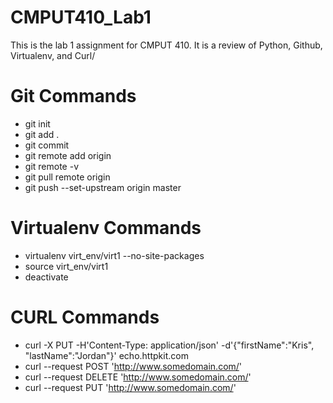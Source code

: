# CMPUT410_Lab1
This is the lab 1 assignment for CMPUT 410. It is a review of Python, Github, Virtualenv, and Curl/

# Git Commands
* git init
* git add .
* git commit
* git remote add origin <URL>
* git remote -v 
* git pull remote origin
* git push --set-upstream origin master

# Virtualenv Commands
* virtualenv virt_env/virt1 --no-site-packages
* source virt_env/virt1
* deactivate

# CURL Commands
* curl -X PUT -H'Content-Type: application/json' -d'{"firstName":"Kris", "lastName":"Jordan"}' echo.httpkit.com
* curl --request POST 'http://www.somedomain.com/' 
* curl --request DELETE 'http://www.somedomain.com/' 
* curl --request PUT 'http://www.somedomain.com/'
